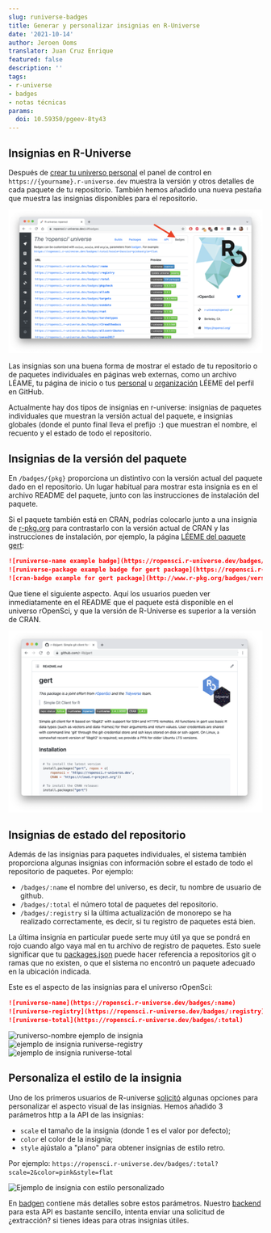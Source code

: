 ```yaml
---
slug: runiverse-badges
title: Generar y personalizar insignias en R-Universe
date: '2021-10-14'
author: Jeroen Ooms
translator: Juan Cruz Enrique 
featured: false
description: ''
tags:
- r-universe
- badges
- notas técnicas
params:
  doi: 10.59350/pgeev-8ty43
---
```


## Insignias en R-Universe

Después de [crear tu universo personal](/blog/2021/06/22/setup-runiverse/) el panel de control en `https://{yourname}.r-universe.dev` muestra la versión y otros detalles de cada paquete de tu repositorio. También hemos añadido una nueva pestaña que muestra las insignias disponibles para el repositorio.

[![captura de pantalla de la pestaña insignias](screenshot.png)](https://ropensci.r-universe.dev/ui#badges)

Las insignias son una buena forma de mostrar el estado de tu repositorio o de paquetes individuales en páginas web externas, como un archivo LÉAME, tu página de inicio o tus [personal](https://docs.github.com/en/account-and-profile/setting-up-and-managing-your-github-profile/customizing-your-profile/managing-your-profile-readme) u [organización](https://docs.github.com/en/organizations/collaborating-with-groups-in-organizations/customizing-your-organizations-profile) LÉEME del perfil en GitHub.

Actualmente hay dos tipos de insignias en r-universe: insignias de paquetes individuales que muestran la versión actual del paquete, e insignias globales (donde el punto final lleva el prefijo `:`) que muestran el nombre, el recuento y el estado de todo el repositorio.

## Insignias de la versión del paquete

En `/badges/{pkg}` proporciona un distintivo con la versión actual del paquete dado en el repositorio. Un lugar habitual para mostrar esta insignia es en el archivo README del paquete, junto con las instrucciones de instalación del paquete.

Si el paquete también está en CRAN, podrías colocarlo junto a una insignia de [r-pkg.org](https://docs.r-hub.io/#badges-for-cran-packages) para contrastarlo con la versión actual de CRAN y las instrucciones de instalación, por ejemplo, la página [LÉEME del paquete gert](https://github.com/r-lib/gert/blob/master/README.md):

```md
![runiverse-name example badge](https://ropensci.r-universe.dev/badges/:name)
![runiverse-package example badge for gert package](https://ropensci.r-universe.dev/badges/gert)
![cran-badge example for gert package](http://www.r-pkg.org/badges/version/gert)
```

Que tiene el siguiente aspecto. Aquí los usuarios pueden ver inmediatamente en el README que el paquete está disponible en el universo rOpenSci, y que la versión de R-Universe es superior a la versión de CRAN.

[![captura de pantalla del paquete gert mostrando la placa en uso](gert.png)](https://github.com/r-lib/gert)

## Insignias de estado del repositorio

Además de las insignias para paquetes individuales, el sistema también proporciona algunas insignias con información sobre el estado de todo el repositorio de paquetes. Por ejemplo:

- `/badges/:name` el nombre del universo, es decir, tu nombre de usuario de github.
- `/badges/:total` el número total de paquetes del repositorio.
- `/badges/:registry` si la última actualización de monorepo se ha realizado correctamente, es decir, si tu registro de paquetes está bien.

La última insignia en particular puede serte muy útil ya que se pondrá en rojo cuando algo vaya mal en tu archivo de registro de paquetes. Esto suele significar que tu [packages.json](/blog/2021/06/22/setup-runiverse/#the-packagesjson-registry-file) puede hacer referencia a repositorios git o ramas que no existen, o que el sistema no encontró un paquete adecuado en la ubicación indicada.

Este es el aspecto de las insignias para el universo rOpenSci:

```md
![runiverse-name](https://ropensci.r-universe.dev/badges/:name)
![runiverse-registry](https://ropensci.r-universe.dev/badges/:registry)
![runiverse-total](https://ropensci.r-universe.dev/badges/:total)
```

![runiverso-nombre ejemplo de insignia](https://ropensci.r-universe.dev/badges/:name)
![ejemplo de insignia runiverse-registry](https://ropensci.r-universe.dev/badges/:registry)
![ejemplo de insignia runiverse-total](https://ropensci.r-universe.dev/badges/:total)

## Personaliza el estilo de la insignia

Uno de los primeros usuarios de R-universe [solicitó](https://github.com/r-universe-org/help/issues/87) algunas opciones para personalizar el aspecto visual de las insignias. Hemos añadido 3 parámetros http a la API de las insignias:

- `scale` el tamaño de la insignia (donde 1 es el valor por defecto);
- `color` el color de la insignia;
- `style` ajústalo a "plano" para obtener insignias de estilo retro.

Por ejemplo: `https://ropensci.r-universe.dev/badges/:total?scale=2&color=pink&style=flat`

![Ejemplo de insignia con estilo personalizado](https://ropensci.r-universe.dev/badges/:total?scale=2&color=pink&style=flat)

En [badgen](https://www.npmjs.com/package/badgen) contiene más detalles sobre estos parámetros. Nuestro [backend](https://github.com/r-universe-org/cranlike-server/blob/master/routes/badges.js) para esta API es bastante sencillo, intenta enviar una solicitud de ¿extracción? si tienes ideas para otras insignias útiles.


